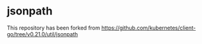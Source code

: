 # jsonpath

This repository has been forked from https://github.com/kubernetes/client-go/tree/v0.21.0/util/jsonpath
